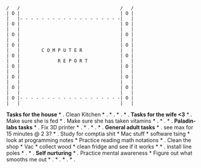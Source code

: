 ~~~
/   /                                     /   /
| O |                                     | O |
|   |- - - - - - - - - - - - - - - - - - -|   |
| O |                                     | O |
|   |                                     |   |
| O |                                     | O |
|   |                                     |   |
| O |                                     | O |
|   |        C O M P U T E R              |   |
| O |                                     | O |
|   |              R E P O R T            |   |
| O |                                     | O |
|   |                                     |   |
| O |                                     | O |
|   |                                     |   |
| O |                                     | O |
|   |                                     |   |
| O |- - - - - - - - - - - - - - - - - - -| O |
|   |                                     |   |
~~~

**Tasks for the house**
	* . Clean Kitchen
	* .
	* .
	* .
	* .
**Tasks for the wife <3**
	* . Make sure she is fed
	* . Make sure she has taken vitamins 
	* .
	* .
	* .
**Paladin-labs tasks**
	* . Fix 3D printer 
	* .
	* .
	* .
	* .
**General adult tasks**
	* . see max for 15 minutes @ 2 3? 
	* . Study for comptia shit
		* Mac stuff
		* software tsing 
		* look at programming notes 
			* Practice reading math notations 
	* . Clean the shop 
		* Vac 
		* collect wood
		* clean fridge and see if it works 
		* 
	* . install line poles 
	* .
	* .
**Self nurturing**
	* . Practice mental awareness
		* Figure out what smooths me out
	* .
	* .
	* .
	* .
 
